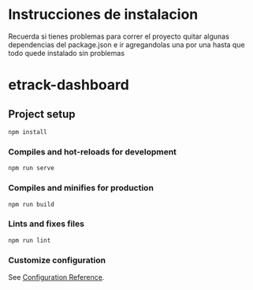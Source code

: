 # Instrucciones de instalacion

Recuerda si tienes problemas para correr el proyecto quitar algunas dependencias del package.json e ir agregandolas una por una hasta que todo quede instalado sin problemas

# etrack-dashboard

## Project setup
```
npm install
```

### Compiles and hot-reloads for development
```
npm run serve
```

### Compiles and minifies for production
```
npm run build
```

### Lints and fixes files
```
npm run lint
```

### Customize configuration
See [Configuration Reference](https://cli.vuejs.org/config/).
